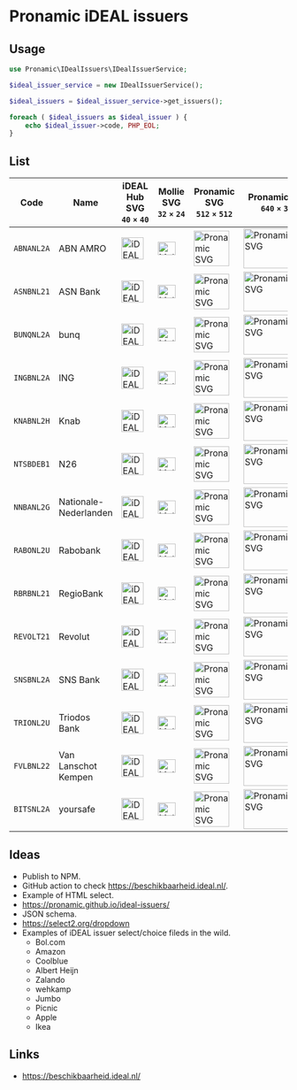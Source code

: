 # Pronamic iDEAL issuers

## Usage

```php
use Pronamic\IDealIssuers\IDealIssuerService;

$ideal_issuer_service = new IDealIssuerService();

$ideal_issuers = $ideal_issuer_service->get_issuers();

foreach ( $ideal_issuers as $ideal_issuer ) {
	echo $ideal_issuer->code, PHP_EOL;
}
```

## List

| Code | Name | iDEAL Hub SVG<br>`40` `×` `40` | Mollie SVG<br>`32` `×` `24` | Pronamic SVG<br>`512` `×` `512` | Pronamic SVG<br>`640` `×` `360` |
| --- | --- | --- | --- | --- | --- |
| `ABNANL2A` | ABN AMRO | <img src="https://raw.github.com/pronamic/wp-pay-logos/main/dist/ideal-issuers/abn-amro/ideal-issuer-abn-amro-ideal-hub-40x40.svg" width="40" height="40" alt="iDEAL Hub SVG"> | <img src="https://raw.github.com/pronamic/wp-pay-logos/main/dist/ideal-issuers/abn-amro/ideal-issuer-abn-amro-mollie-32x24.svg" width="32" height="24" alt="Mollie SVG"> | <img src="https://raw.github.com/pronamic/wp-pay-logos/main/dist/ideal-issuers/abn-amro/ideal-issuer-abn-amro-icon-512x512.svg" width="64" height="64" alt="Pronamic SVG"> | <img src="https://raw.github.com/pronamic/wp-pay-logos/main/dist/ideal-issuers/abn-amro/ideal-issuer-abn-amro-640x360.svg" width="128" height="72" alt="Pronamic SVG"> |
| `ASNBNL21` | ASN Bank | <img src="https://raw.github.com/pronamic/wp-pay-logos/main/dist/ideal-issuers/asn-bank/ideal-issuer-asn-bank-ideal-hub-40x40.svg" width="40" height="40" alt="iDEAL Hub SVG"> | <img src="https://raw.github.com/pronamic/wp-pay-logos/main/dist/ideal-issuers/asn-bank/ideal-issuer-asn-bank-mollie-32x24.svg" width="32" height="24" alt="Mollie SVG"> | <img src="https://raw.github.com/pronamic/wp-pay-logos/main/dist/ideal-issuers/asn-bank/ideal-issuer-asn-bank-icon-512x512.svg" width="64" height="64" alt="Pronamic SVG"> | <img src="https://raw.github.com/pronamic/wp-pay-logos/main/dist/ideal-issuers/asn-bank/ideal-issuer-asn-bank-640x360.svg" width="128" height="72" alt="Pronamic SVG"> |
| `BUNQNL2A` | bunq | <img src="https://raw.github.com/pronamic/wp-pay-logos/main/dist/ideal-issuers/bunq/ideal-issuer-bunq-ideal-hub-40x40.svg" width="40" height="40" alt="iDEAL Hub SVG"> | <img src="https://raw.github.com/pronamic/wp-pay-logos/main/dist/ideal-issuers/bunq/ideal-issuer-bunq-mollie-32x24.svg" width="32" height="24" alt="Mollie SVG"> | <img src="https://raw.github.com/pronamic/wp-pay-logos/main/dist/ideal-issuers/bunq/ideal-issuer-bunq-icon-512x512.svg" width="64" height="64" alt="Pronamic SVG"> | <img src="https://raw.github.com/pronamic/wp-pay-logos/main/dist/ideal-issuers/bunq/ideal-issuer-bunq-640x360.svg" width="128" height="72" alt="Pronamic SVG"> |
| `INGBNL2A` | ING | <img src="https://raw.github.com/pronamic/wp-pay-logos/main/dist/ideal-issuers/ing/ideal-issuer-ing-ideal-hub-40x40.svg" width="40" height="40" alt="iDEAL Hub SVG"> | <img src="https://raw.github.com/pronamic/wp-pay-logos/main/dist/ideal-issuers/ing/ideal-issuer-ing-mollie-32x24.svg" width="32" height="24" alt="Mollie SVG"> | <img src="https://raw.github.com/pronamic/wp-pay-logos/main/dist/ideal-issuers/ing/ideal-issuer-ing-icon-512x512.svg" width="64" height="64" alt="Pronamic SVG"> | <img src="https://raw.github.com/pronamic/wp-pay-logos/main/dist/ideal-issuers/ing/ideal-issuer-ing-640x360.svg" width="128" height="72" alt="Pronamic SVG"> |
| `KNABNL2H` | Knab | <img src="https://raw.github.com/pronamic/wp-pay-logos/main/dist/ideal-issuers/knab/ideal-issuer-knab-ideal-hub-40x40.svg" width="40" height="40" alt="iDEAL Hub SVG"> | <img src="https://raw.github.com/pronamic/wp-pay-logos/main/dist/ideal-issuers/knab/ideal-issuer-knab-mollie-32x24.svg" width="32" height="24" alt="Mollie SVG"> | <img src="https://raw.github.com/pronamic/wp-pay-logos/main/dist/ideal-issuers/knab/ideal-issuer-knab-icon-512x512.svg" width="64" height="64" alt="Pronamic SVG"> | <img src="https://raw.github.com/pronamic/wp-pay-logos/main/dist/ideal-issuers/knab/ideal-issuer-knab-640x360.svg" width="128" height="72" alt="Pronamic SVG"> |
| `NTSBDEB1` | N26 | <img src="https://raw.github.com/pronamic/wp-pay-logos/main/dist/ideal-issuers/n26/ideal-issuer-n26-ideal-hub-40x40.svg" width="40" height="40" alt="iDEAL Hub SVG"> | <img src="https://raw.github.com/pronamic/wp-pay-logos/main/dist/ideal-issuers/n26/ideal-issuer-n26-mollie-32x24.svg" width="32" height="24" alt="Mollie SVG"> | <img src="https://raw.github.com/pronamic/wp-pay-logos/main/dist/ideal-issuers/n26/ideal-issuer-n26-icon-512x512.svg" width="64" height="64" alt="Pronamic SVG"> | <img src="https://raw.github.com/pronamic/wp-pay-logos/main/dist/ideal-issuers/n26/ideal-issuer-n26-640x360.svg" width="128" height="72" alt="Pronamic SVG"> |
| `NNBANL2G` | Nationale-Nederlanden | <img src="https://raw.github.com/pronamic/wp-pay-logos/main/dist/ideal-issuers/nn/ideal-issuer-nn-ideal-hub-40x40.svg" width="40" height="40" alt="iDEAL Hub SVG"> | <img src="https://raw.github.com/pronamic/wp-pay-logos/main/dist/ideal-issuers/nn/ideal-issuer-nn-mollie-32x24.svg" width="32" height="24" alt="Mollie SVG"> | <img src="https://raw.github.com/pronamic/wp-pay-logos/main/dist/ideal-issuers/nn/ideal-issuer-nn-icon-512x512.svg" width="64" height="64" alt="Pronamic SVG"> | <img src="https://raw.github.com/pronamic/wp-pay-logos/main/dist/ideal-issuers/nn/ideal-issuer-nn-640x360.svg" width="128" height="72" alt="Pronamic SVG"> |
| `RABONL2U` | Rabobank | <img src="https://raw.github.com/pronamic/wp-pay-logos/main/dist/ideal-issuers/rabobank/ideal-issuer-rabobank-ideal-hub-40x40.svg" width="40" height="40" alt="iDEAL Hub SVG"> | <img src="https://raw.github.com/pronamic/wp-pay-logos/main/dist/ideal-issuers/rabobank/ideal-issuer-rabobank-mollie-32x24.svg" width="32" height="24" alt="Mollie SVG"> | <img src="https://raw.github.com/pronamic/wp-pay-logos/main/dist/ideal-issuers/rabobank/ideal-issuer-rabobank-icon-512x512.svg" width="64" height="64" alt="Pronamic SVG"> | <img src="https://raw.github.com/pronamic/wp-pay-logos/main/dist/ideal-issuers/rabobank/ideal-issuer-rabobank-640x360.svg" width="128" height="72" alt="Pronamic SVG"> |
| `RBRBNL21` | RegioBank | <img src="https://raw.github.com/pronamic/wp-pay-logos/main/dist/ideal-issuers/regiobank/ideal-issuer-regiobank-ideal-hub-40x40.svg" width="40" height="40" alt="iDEAL Hub SVG"> | <img src="https://raw.github.com/pronamic/wp-pay-logos/main/dist/ideal-issuers/regiobank/ideal-issuer-regiobank-mollie-32x24.svg" width="32" height="24" alt="Mollie SVG"> | <img src="https://raw.github.com/pronamic/wp-pay-logos/main/dist/ideal-issuers/regiobank/ideal-issuer-regiobank-icon-512x512.svg" width="64" height="64" alt="Pronamic SVG"> | <img src="https://raw.github.com/pronamic/wp-pay-logos/main/dist/ideal-issuers/regiobank/ideal-issuer-regiobank-640x360.svg" width="128" height="72" alt="Pronamic SVG"> |
| `REVOLT21` | Revolut | <img src="https://raw.github.com/pronamic/wp-pay-logos/main/dist/ideal-issuers/revolut/ideal-issuer-revolut-ideal-hub-40x40.svg" width="40" height="40" alt="iDEAL Hub SVG"> | <img src="https://raw.github.com/pronamic/wp-pay-logos/main/dist/ideal-issuers/revolut/ideal-issuer-revolut-mollie-32x24.svg" width="32" height="24" alt="Mollie SVG"> | <img src="https://raw.github.com/pronamic/wp-pay-logos/main/dist/ideal-issuers/revolut/ideal-issuer-revolut-icon-512x512.svg" width="64" height="64" alt="Pronamic SVG"> | <img src="https://raw.github.com/pronamic/wp-pay-logos/main/dist/ideal-issuers/revolut/ideal-issuer-revolut-640x360.svg" width="128" height="72" alt="Pronamic SVG"> |
| `SNSBNL2A` | SNS Bank | <img src="https://raw.github.com/pronamic/wp-pay-logos/main/dist/ideal-issuers/sns/ideal-issuer-sns-ideal-hub-40x40.svg" width="40" height="40" alt="iDEAL Hub SVG"> | <img src="https://raw.github.com/pronamic/wp-pay-logos/main/dist/ideal-issuers/sns/ideal-issuer-sns-mollie-32x24.svg" width="32" height="24" alt="Mollie SVG"> | <img src="https://raw.github.com/pronamic/wp-pay-logos/main/dist/ideal-issuers/sns/ideal-issuer-sns-icon-512x512.svg" width="64" height="64" alt="Pronamic SVG"> | <img src="https://raw.github.com/pronamic/wp-pay-logos/main/dist/ideal-issuers/sns/ideal-issuer-sns-640x360.svg" width="128" height="72" alt="Pronamic SVG"> |
| `TRIONL2U` | Triodos Bank | <img src="https://raw.github.com/pronamic/wp-pay-logos/main/dist/ideal-issuers/triodos-bank/ideal-issuer-triodos-bank-ideal-hub-40x40.svg" width="40" height="40" alt="iDEAL Hub SVG"> | <img src="https://raw.github.com/pronamic/wp-pay-logos/main/dist/ideal-issuers/triodos-bank/ideal-issuer-triodos-bank-mollie-32x24.svg" width="32" height="24" alt="Mollie SVG"> | <img src="https://raw.github.com/pronamic/wp-pay-logos/main/dist/ideal-issuers/triodos-bank/ideal-issuer-triodos-bank-icon-512x512.svg" width="64" height="64" alt="Pronamic SVG"> | <img src="https://raw.github.com/pronamic/wp-pay-logos/main/dist/ideal-issuers/triodos-bank/ideal-issuer-triodos-bank-640x360.svg" width="128" height="72" alt="Pronamic SVG"> |
| `FVLBNL22` | Van Lanschot Kempen | <img src="https://raw.github.com/pronamic/wp-pay-logos/main/dist/ideal-issuers/van-lanschot-kempen/ideal-issuer-van-lanschot-kempen-ideal-hub-40x40.svg" width="40" height="40" alt="iDEAL Hub SVG"> | <img src="https://raw.github.com/pronamic/wp-pay-logos/main/dist/ideal-issuers/van-lanschot-kempen/ideal-issuer-van-lanschot-kempen-mollie-32x24.svg" width="32" height="24" alt="Mollie SVG"> | <img src="https://raw.github.com/pronamic/wp-pay-logos/main/dist/ideal-issuers/van-lanschot-kempen/ideal-issuer-van-lanschot-kempen-icon-512x512.svg" width="64" height="64" alt="Pronamic SVG"> | <img src="https://raw.github.com/pronamic/wp-pay-logos/main/dist/ideal-issuers/van-lanschot-kempen/ideal-issuer-van-lanschot-kempen-640x360.svg" width="128" height="72" alt="Pronamic SVG"> |
| `BITSNL2A` | yoursafe | <img src="https://raw.github.com/pronamic/wp-pay-logos/main/dist/ideal-issuers/yoursafe/ideal-issuer-yoursafe-ideal-hub-40x40.svg" width="40" height="40" alt="iDEAL Hub SVG"> | <img src="https://raw.github.com/pronamic/wp-pay-logos/main/dist/ideal-issuers/yoursafe/ideal-issuer-yoursafe-mollie-32x24.svg" width="32" height="24" alt="Mollie SVG"> | <img src="https://raw.github.com/pronamic/wp-pay-logos/main/dist/ideal-issuers/yoursafe/ideal-issuer-yoursafe-icon-512x512.svg" width="64" height="64" alt="Pronamic SVG"> | <img src="https://raw.github.com/pronamic/wp-pay-logos/main/dist/ideal-issuers/yoursafe/ideal-issuer-yoursafe-640x360.svg" width="128" height="72" alt="Pronamic SVG"> |

## Ideas

- Publish to NPM.
- GitHub action to check https://beschikbaarheid.ideal.nl/.
- Example of HTML select.
- https://pronamic.github.io/ideal-issuers/
- JSON schema.
- https://select2.org/dropdown
- Examples of iDEAL issuer select/choice fileds in the wild.
	- Bol.com
	- Amazon
	- Coolblue
	- Albert Heijn
	- Zalando
	- wehkamp
	- Jumbo
	- Picnic
	- Apple
	- Ikea

## Links

- https://beschikbaarheid.ideal.nl/
